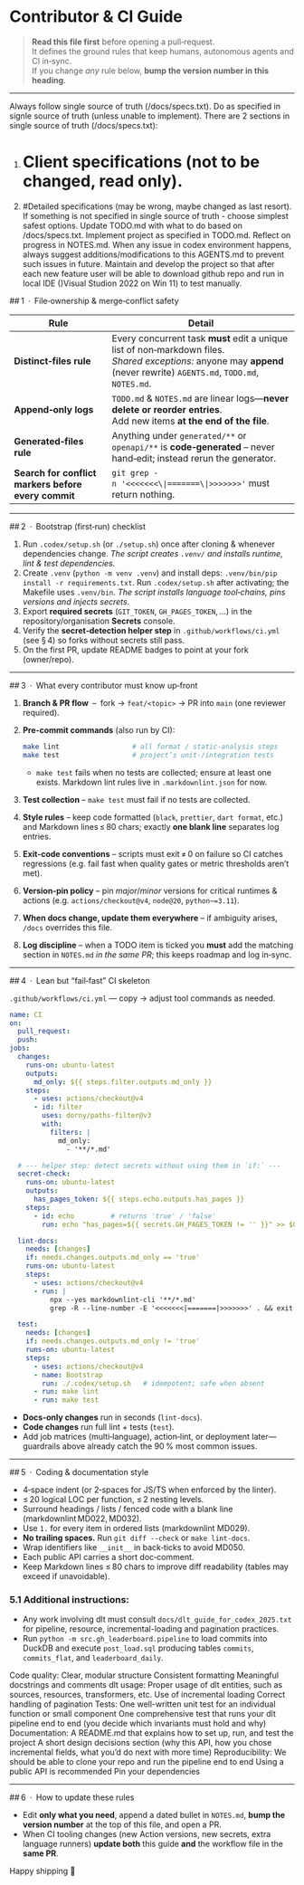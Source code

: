 # Contributor & CI Guide  <!-- AGENTS.md v1.7 -->

> **Read this file first** before opening a pull‑request.  
> It defines the ground rules that keep humans, autonomous agents and CI in‑sync.  
> If you change *any* rule below, **bump the version number in this heading**.

---
Always follow single source of truth (/docs/specs.txt).
Do as specified in signle source of truth (unless unable to implement).
There are 2 sections in single source of truth (/docs/specs.txt):
1. # Client specifications (not to be changed, read only).
2. #Detailed specifications (may be wrong, maybe changed as last resort).
If something is not specified in single source of truth - choose simplest safest options.
Update TODO.md with what to do based on /docs/specs.txt.
Implement project as specified in TODO.md. Reflect on progress in NOTES.md.
When any issue in codex environment happens, always suggest additions/modifications 
to this AGENTS.md to prevent such issues in future.
Maintain and develop the project so that after each new feature user will be able to download github
repo and run in local IDE ()Visual Studion 2022 on Win 11) to test manually.

## 1 · File‑ownership & merge‑conflict safety

| Rule | Detail |
|------|--------|
| **Distinct‑files rule** | Every concurrent task **must** edit a unique list of non‑markdown files.<br>_Shared exceptions:_ anyone may **append** (never rewrite) `AGENTS.md`, `TODO.md`, `NOTES.md`. |
| **Append‑only logs** | `TODO.md` & `NOTES.md` are linear logs—**never delete or reorder entries**.<br>Add new items **at the end of the file**. |
| **Generated‑files rule** | Anything under `generated/**` or `openapi/**` is **code‑generated** – never hand‑edit; instead rerun the generator. |
| **Search for conflict markers before every commit** | `git grep -n '<<<<<<<\\|=======\\|>>>>>>>'` must return nothing. |

---

## 2 · Bootstrap (first‑run) checklist


1. Run `.codex/setup.sh` (or `./setup.sh`) once after cloning & whenever dependencies change.
   *The script creates `.venv/` and installs runtime, lint & test dependencies.*
2. Create `.venv` (`python -m venv .venv`) and install deps:
   `.venv/bin/pip install -r requirements.txt`.
   Run `.codex/setup.sh` after activating; the Makefile uses `.venv/bin`.
   *The script installs language tool‑chains, pins versions and injects secrets.*
3. Export **required secrets** (`GIT_TOKEN`, `GH_PAGES_TOKEN`, …) in the repository/organisation **Secrets** console.  
4. Verify the **secret‑detection helper step** in `.github/workflows/ci.yml` (see § 4) so forks without secrets still pass.  
5. On the first PR, update README badges to point at your fork (owner/repo).

---

## 3 · What every contributor must know up‑front

1. **Branch & PR flow** – fork → `feat/<topic>` → PR into `main` (one reviewer required).  
2. **Pre‑commit commands** (also run by CI):  
   ```bash
   make lint                  # all format / static‑analysis steps
   make test                  # project’s unit‑/integration tests
   ```

   * `make test` fails when no tests are collected; ensure at least one exists.
   Markdown lint rules live in `.markdownlint.json` for now.
3. **Test collection** – `make test` must fail if no tests are collected.
4. **Style rules** – keep code formatted (`black`, `prettier`, `dart format`, etc.) and Markdown lines ≤ 80 chars; exactly **one blank line** separates log entries.  
5. **Exit‑code conventions** – scripts must exit ≠ 0 on failure so CI catches regressions (e.g. fail fast when quality gates or metric thresholds aren’t met).  
6. **Version‑pin policy** – pin *major*/*minor* versions for critical runtimes & actions (e.g. `actions/checkout@v4`, `node@20`, `python~=3.11`).  
7. **When docs change, update them everywhere** – if ambiguity arises, `/docs` overrides this file.
8. **Log discipline** – when a TODO item is ticked you **must** add the matching
   section in `NOTES.md` *in the same PR*; this keeps roadmap and log in‑sync.  

---

## 4 · Lean but “fail‑fast” CI skeleton

`.github/workflows/ci.yml` — copy → adjust tool commands as needed.

```yaml
name: CI
on:
  pull_request:
  push:
jobs:
  changes:
    runs-on: ubuntu-latest
    outputs:
      md_only: ${{ steps.filter.outputs.md_only }}
    steps:
      - uses: actions/checkout@v4
      - id: filter
        uses: dorny/paths-filter@v3
        with:
          filters: |
            md_only:
              - '**/*.md'

  # --- helper step: detect secrets without using them in `if:` ---
  secret-check:
    runs-on: ubuntu-latest
    outputs:
      has_pages_token: ${{ steps.echo.outputs.has_pages }}
    steps:
      - id: echo         # returns 'true' / 'false'
        run: echo "has_pages=${{ secrets.GH_PAGES_TOKEN != '' }}" >> $GITHUB_OUTPUT

  lint-docs:
    needs: [changes]
    if: needs.changes.outputs.md_only == 'true'
    runs-on: ubuntu-latest
    steps:
      - uses: actions/checkout@v4
      - run: |
          npx --yes markdownlint-cli '**/*.md'
          grep -R --line-number -E '<<<<<<<|=======|>>>>>>>' . && exit 1 || echo "No conflict markers"

  test:
    needs: [changes]
    if: needs.changes.outputs.md_only != 'true'
    runs-on: ubuntu-latest
    steps:
      - uses: actions/checkout@v4
      - name: Bootstrap
        run: ./.codex/setup.sh   # idempotent; safe when absent
      - run: make lint
      - run: make test
```

* **Docs‑only changes** run in seconds (`lint-docs`).  
* **Code changes** run full lint + tests (`test`).  
* Add job matrices (multi‑language), action‑lint, or deployment later—guardrails above already catch the 90 % most common issues.  

---

## 5 · Coding & documentation style

* 4‑space indent (or 2‑spaces for JS/TS when enforced by the linter).  
* ≤ 20 logical LOC per function, ≤ 2 nesting levels.  
* Surround headings / lists / fenced code with a blank line (markdownlint MD022, MD032).  
* Use `1.` for every item in ordered lists (markdownlint MD029).
* **No trailing spaces.** Run `git diff --check` or `make lint-docs`.  
* Wrap identifiers like `__init__` in back‑ticks to avoid MD050.  
* Each public API carries a short doc‑comment.  
* Keep Markdown lines ≤ 80 chars to improve diff readability (tables may exceed if unavoidable).

### 5.1 Additional instructions:

* Any work involving dlt must consult `docs/dlt_guide_for_codex_2025.txt` for
  pipeline, resource, incremental-loading and pagination practices.
* Run `python -m src.gh_leaderboard.pipeline` to load commits into DuckDB and
  execute `post_load.sql` producing tables `commits`, `commits_flat`, and
  `leaderboard_daily`.

Code quality:
Clear, modular structure
Consistent formatting
Meaningful docstrings and comments
dlt usage:
Proper usage of dlt entities, such as sources, resources, transformers, etc.
Use of incremental loading
Correct handling of pagination
Tests:
One well-written unit test for an individual function or small component
One comprehensive test that runs your dlt pipeline end to end (you decide which invariants must hold and why)
Documentation:
A README.md that explains how to set up, run, and test the project
A short design decisions section (why this API, how you chose incremental fields, what you’d do next with more time)
Reproducibility:
We should be able to clone your repo and run the pipeline end to end
Using a public API is recommended
Pin your dependencies

---

## 6 · How to update these rules

* Edit **only what you need**, append a dated bullet in `NOTES.md`, **bump the version number** at the top of this file, and open a PR.  
* When CI tooling changes (new Action versions, new secrets, extra language runners) **update both** this guide **and** the workflow file in the **same PR**.  

Happy shipping 🚀
